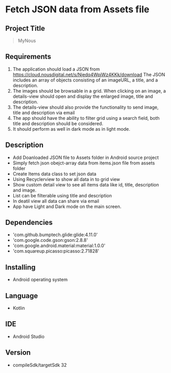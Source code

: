 # Fetch JSON data from Assets file

## Project Title
>MyNous 

## Requirements  
1. The application should load a JSON from
https://cloud.nousdigital.net/s/Njedq4WpjWz4KKk/download
The JSON includes an array of objects consisting of an imageURL, a title, and a description.
2. The images should be browsable in a grid. When clicking on an image, a details-view should
open and display the enlarged image, title and description.
3. The details-view should also provide the functionality to send image, title and description via
email
4. The app should have the ability to filter grid using a search field,
both title and description should be considered.
5. It should perform as well in dark mode as in light mode.

## Description
* Add Doanloaded JSON file to Assets folder in Android source project
* Simply fetch json obejct-array data from items.json file from assets folder
* Create Items data class to set json data 
* Using Recyclerview to show all data in to grid view
* Show custom detail view to see all items data like id, title, description and image. 
* List can be filterable using title and description
* In deatil view all data can share via email
* App have Light and Dark mode on the main screen. 

## Dependencies
* 'com.github.bumptech.glide:glide:4.11.0'
* 'com.google.code.gson:gson:2.8.8'
* 'com.google.android.material:material:1.0.0'
* 'com.squareup.picasso:picasso:2.71828'

## Installing
* Android operating system

## Language
* Kotlin

## IDE
* Android Studio

## Version
* compileSdk/targetSdk 32





